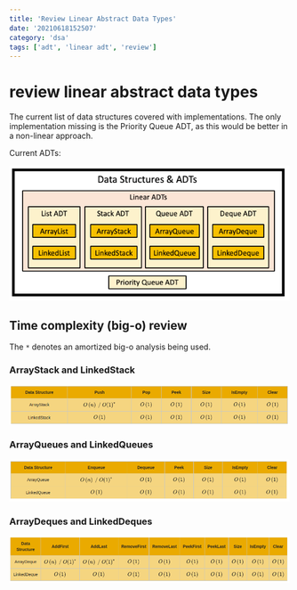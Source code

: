 ```yaml
---
title: 'Review Linear Abstract Data Types'
date: '20210618152507'
category: 'dsa'
tags: ['adt', 'linear adt', 'review']
---
```


# review linear abstract data types
The current list of data structures covered with implementations. The only
implementation missing is the Priority Queue ADT, as this would be better in a
non-linear approach.

Current ADTs:


![A diagram with the currently covered ADT list](./20210618152601-img-1.png)


## Time complexity (big-o) review
The `*` denotes an amortized big-o analysis being used.

### ArrayStack and LinkedStack

![ArrayStack and LinkedStack big-o](./20210618152807-img-2.png)

### ArrayQueues and LinkedQueues

![ArrayQueue and LinkedQueue big-o](./20210618152817-img-3.png)

### ArrayDeques and LinkedDeques

![ArrayDeques and LinkedDeques big-o](./20210618152824-img-4.png)

